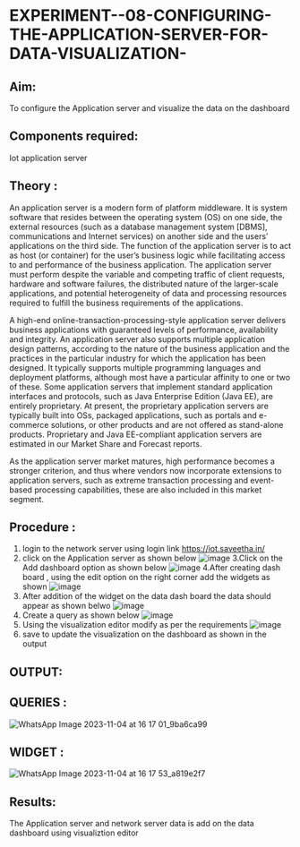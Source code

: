 # EXPERIMENT--08-CONFIGURING-THE-APPLICATION-SERVER-FOR-DATA-VISUALIZATION-
 
## Aim: 
To  configure  the Application server and visualize the data on the dashboard 

## Components required: 
Iot application server 

## Theory :
 An application server is a modern form of platform middleware. It is system software that resides between the operating system (OS) on one side, the external resources (such as a database management system [DBMS], communications and Internet services) on another side and the users’ applications on the third side. The function of the application server is to act as host (or container) for the user’s business logic while facilitating access to and performance of the business application. The application server must perform despite the variable and competing traffic of client requests, hardware and software failures, the distributed nature of the larger-scale applications, and potential heterogeneity of data and processing resources required to fulfill the business requirements of the applications.

A high-end online-transaction-processing-style application server delivers business applications with guaranteed levels of performance, availability and integrity. An application server also supports multiple application design patterns, according to the nature of the business application and the practices in the particular industry for which the application has been designed. It typically supports multiple programming languages and deployment platforms, although most have a particular affinity to one or two of these. Some application servers that implement standard application interfaces and protocols, such as Java Enterprise Edition (Java EE), are entirely proprietary. At present, the proprietary application servers are typically built into OSs, packaged applications, such as portals and e-commerce solutions, or other products and are not offered as stand-alone products. Proprietary and Java EE-compliant application servers are estimated in our Market Share and Forecast reports.

As the application server market matures, high performance becomes a stronger criterion, and thus where vendors now incorporate extensions to application servers, such as extreme transaction processing and event-based processing capabilities, these are also included in this market segment.

## Procedure :

1. login to the network server using login link  https://iot.saveetha.in/
2.  click on the Application server as shown below 
![image](https://github.com/vasanthkumarch/EXPERIMENT-07-CONFIGURING-NETWORK-SERVER-FOR-CONNECTING-GATEWAY-AND-END-NODE-/assets/36288975/47c2e08d-6598-4437-8b07-f213d6f3b8ac)
3.Click on the Add dashboard option as shown below 
![image](https://github.com/vasanthkumarch/EXPERIMENT--08-CONFIGURING-THE-APPLICATION-SERVER-FOR-DATA-VISUALIZATION-/assets/36288975/8006c218-4cfd-48b8-b0f1-34fd29f0a181)
4.After creating dash board , using the edit option on the right corner  add the widgets as shown 
 ![image](https://github.com/vasanthkumarch/EXPERIMENT--08-CONFIGURING-THE-APPLICATION-SERVER-FOR-DATA-VISUALIZATION-/assets/36288975/16621142-3281-4164-9927-65bf4e1ea13d)
5. After addition of the widget on the data dash board the data should appear as shown belwo 
 ![image](https://github.com/vasanthkumarch/EXPERIMENT--08-CONFIGURING-THE-APPLICATION-SERVER-FOR-DATA-VISUALIZATION-/assets/36288975/f9f02c5b-ae17-436f-be3a-17c5e66d63a0)
6. Create a query as shown below 
 ![image](https://github.com/vasanthkumarch/EXPERIMENT--08-CONFIGURING-THE-APPLICATION-SERVER-FOR-DATA-VISUALIZATION-/assets/36288975/ceead64a-e6a1-403d-864e-2526f8b39930)
7. Using the visualization editor modify as per the requirements 
 ![image](https://github.com/vasanthkumarch/EXPERIMENT--08-CONFIGURING-THE-APPLICATION-SERVER-FOR-DATA-VISUALIZATION-/assets/36288975/4becc339-c77e-4568-9b79-aeaed3734169)
8. save to update the visualization on the dashboard as shown in the output 


## OUTPUT:
## QUERIES :
![WhatsApp Image 2023-11-04 at 16 17 01_9ba6ca99](https://github.com/Jayabharathi3/EXPERIMENT--08-CONFIGURING-THE-APPLICATION-SERVER-FOR-DATA-VISUALIZATION-/assets/120367796/0418d9fb-5234-44c9-a06c-983b97207a50)


## WIDGET :
![WhatsApp Image 2023-11-04 at 16 17 53_a819e2f7](https://github.com/Jayabharathi3/EXPERIMENT--08-CONFIGURING-THE-APPLICATION-SERVER-FOR-DATA-VISUALIZATION-/assets/120367796/e6d21dd7-ab2f-4e04-a930-5c1be3e24904)

 
## Results: 

  The Application  server and network server data is add on the data dashboard using visualiztion editor 
